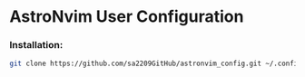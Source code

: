 # AstroNvim User Configuration

### Installation:

```bash
git clone https://github.com/sa2209GitHub/astronvim_config.git ~/.config/nvim/lua/user
```

